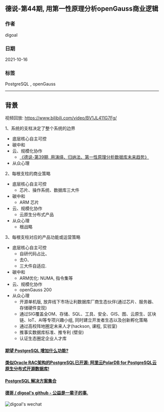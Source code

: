 ## 德说-第44期, 用第一性原理分析openGauss商业逻辑    
                    
### 作者                    
digoal                    
                    
### 日期                    
2021-10-16                     
                    
### 标签                    
PostgreSQL , openGauss      
                    
----                    
                    
## 背景           
视频回放: https://www.bilibili.com/video/BV1JL411G7Fg/      
    
1、系统的支柱决定了整个系统的边界    
- 底层核心自主可控     
- 碳中和    
- 云、规模化协作    
    - [《德说-第39期, 用演绎、归纳法、第一性原理分析数据库未来趋势》](../202110/20211012_01.md)    
- 从众心理     
    
2、每根支柱的商业策略    
- 底层核心自主可控    
    - 芯片、操作系统、数据库三大件    
- 碳中和    
    - ARM 芯片    
- 云、规模化协作    
    - 云原生分布式产品    
- 从众心理     
    - 根战略    
    
3、每根支柱对应的产品功能或运营策略    
- 底层核心自主可控    
    - 自研代码占比、    
    - 去O、    
    - 三大件自适应.    
- 碳中和    
    - ARM优化: NUMA, 指令集等    
- 云、规模化协作    
    - openGauss 200    
- 从众心理     
    - 开源单机版, 放弃线下市场让利数据库厂商生态伙伴(通过芯片、服务器、存储硬件变现)     
    - 通过SIG覆盖全OM、存储、SQL、工具、安全、GIS、图、云原生、区块链、IoT、AI等专项兴趣小组, 同时建立开发者生态以及创新孵化策略   
    - 通过高校阵地圈定未来人才(hackson, 课程, 实验室)     
    - 推事实数据库标准、推专利 (壁垒)     
    - 认证生态圈定企业人才库     
    
    
  
#### [期望 PostgreSQL 增加什么功能?](https://github.com/digoal/blog/issues/76 "269ac3d1c492e938c0191101c7238216")
  
  
#### [类似Oracle RAC架构的PostgreSQL已开源: 阿里云PolarDB for PostgreSQL云原生分布式开源数据库!](https://github.com/ApsaraDB/PolarDB-for-PostgreSQL "57258f76c37864c6e6d23383d05714ea")
  
  
#### [PostgreSQL 解决方案集合](https://yq.aliyun.com/topic/118 "40cff096e9ed7122c512b35d8561d9c8")
  
  
#### [德哥 / digoal's github - 公益是一辈子的事.](https://github.com/digoal/blog/blob/master/README.md "22709685feb7cab07d30f30387f0a9ae")
  
  
![digoal's wechat](../pic/digoal_weixin.jpg "f7ad92eeba24523fd47a6e1a0e691b59")
  
